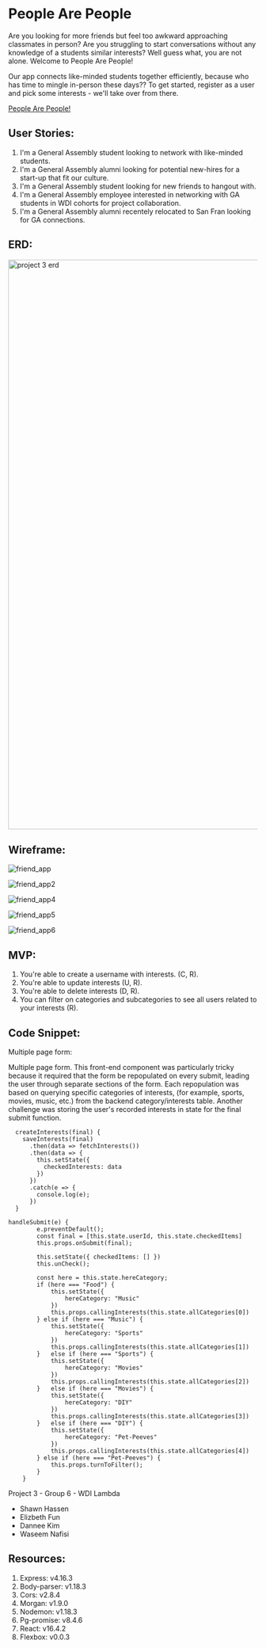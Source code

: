 # People Are People

Are you looking for more friends but feel too awkward approaching classmates in person? Are you struggling to start conversations without any knowledge of a students similar interests? Well guess what, you are not alone. Welcome to People Are People!

Our app connects like-minded students together efficiently, because who has time to mingle in-person these days?? To get started, register as a user and pick some interests - we'll take over from there.

[People Are People!](http://earthy-lunch.surge.sh/)

## User Stories:

1. I'm a General Assembly student looking to network with like-minded students.
2. I'm a General Assembly alumni looking for potential new-hires for a start-up that fit our culture.
3. I'm a General Assembly student looking for new friends to hangout with.
4. I'm a General Assembly employee interested in networking with GA students in WDI cohorts for project collaboration.
5. I'm a General Assembly alumni recentely relocated to San Fran looking for GA connections.

## ERD:

<img width="1151" alt="project 3 erd" src="https://media.git.generalassemb.ly/user/14895/files/fb90e070-a45c-11e8-9aeb-b9d54761f282">

## Wireframe:

![friend_app](https://media.git.generalassemb.ly/user/14895/files/6aa84d8e-a45f-11e8-9706-a1739b113e73)

![friend_app2](https://media.git.generalassemb.ly/user/14895/files/75028e02-a45f-11e8-8057-6ae1f3c51505)

![friend_app4](https://media.git.generalassemb.ly/user/14895/files/824c8bee-a45f-11e8-872e-c9f05657ad7a)

![friend_app5](https://media.git.generalassemb.ly/user/14895/files/98b194b0-a45f-11e8-9e16-f5d168306203)

![friend_app6](https://media.git.generalassemb.ly/user/14895/files/a13caee4-a45f-11e8-9d97-9970f702c4d8)

## MVP:

1. You're able to create a username with interests. (C, R).
2. You're able to update interests (U, R).
3. You're able to delete interests (D, R).
4. You can filter on categories and subcategories to see all users related to your interests (R).

## Code Snippet:

Multiple page form:

Multiple page form. This front-end component was particularly tricky because it required that the form be repopulated on every submit, leading the user through separate sections of the form. Each repopulation was based on querying specific categories of interests, (for example, sports,  movies, music, etc.) from the backend category/interests table.  Another challenge was storing the user's recorded interests in state for the final submit function.

```
  createInterests(final) {
    saveInterests(final)
      .then(data => fetchInterests())
      .then(data => {
        this.setState({
          checkedInterests: data
        })
      })
      .catch(e => {
        console.log(e);
      })
  }

handleSubmit(e) {
        e.preventDefault();
        const final = [this.state.userId, this.state.checkedItems]
        this.props.onSubmit(final);

        this.setState({ checkedItems: [] })
        this.unCheck();

        const here = this.state.hereCategory;
        if (here === "Food") {
            this.setState({
                hereCategory: "Music"
            })
            this.props.callingInterests(this.state.allCategories[0])
        } else if (here === "Music") {
            this.setState({
                hereCategory: "Sports"
            })
            this.props.callingInterests(this.state.allCategories[1])
        }   else if (here === "Sports") {
            this.setState({
                hereCategory: "Movies"
            })
            this.props.callingInterests(this.state.allCategories[2])
        }   else if (here === "Movies") {
            this.setState({
                hereCategory: "DIY"
            })
            this.props.callingInterests(this.state.allCategories[3])
        }   else if (here === "DIY") {
            this.setState({
                hereCategory: "Pet-Peeves"
            })
            this.props.callingInterests(this.state.allCategories[4])
        } else if (here === "Pet-Peeves") {
            this.props.turnToFilter();
        }
    }
```

Project 3 - Group 6 - WDI Lambda

- Shawn Hassen
- Elizbeth Fun
- Dannee Kim
- Waseem Nafisi

## Resources:

1. Express: v4.16.3
2. Body-parser: v1.18.3
3. Cors: v2.8.4
4. Morgan: v1.9.0
5. Nodemon: v1.18.3
6. Pg-promise: v8.4.6
7. React: v16.4.2
8. Flexbox: v0.0.3


